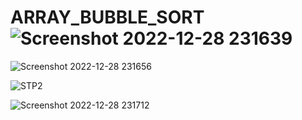 # ARRAY_BUBBLE_SORT![Screenshot 2022-12-28 231639](https://user-images.githubusercontent.com/115396834/209852285-1b9096b2-6ce4-432f-8d23-c1c7f8411704.png)
![Screenshot 2022-12-28 231656](https://user-images.githubusercontent.com/115396834/209852292-a5acb8ef-418e-4d12-9097-f6e717675c5f.png)

![STP2](https://user-images.githubusercontent.com/115396834/209852418-dd0047d4-baca-4ef3-9350-ce3aaa2550f9.png)

![Screenshot 2022-12-28 231712](https://user-images.githubusercontent.com/115396834/209852309-47014fd6-d36c-4b10-9fbb-4d0a7fe431cf.png)
